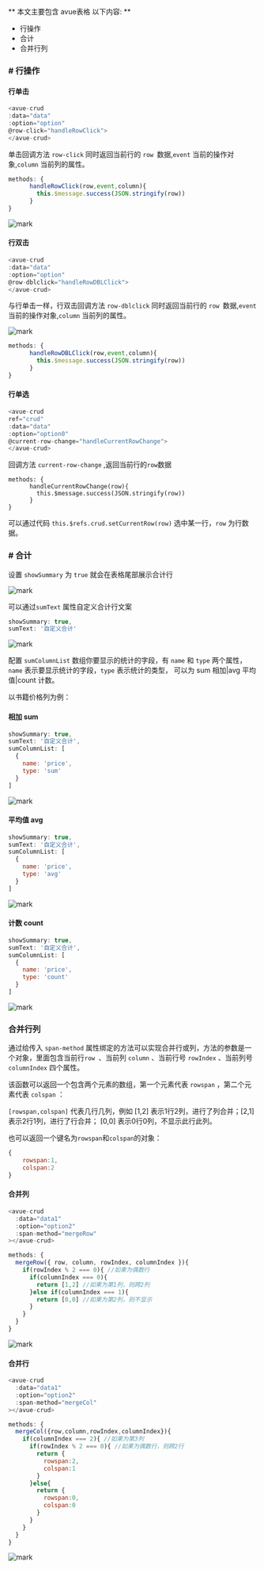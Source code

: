 ** 本文主要包含 avue表格 以下内容: **
- 行操作
- 合计
- 合并行列

###  # 行操作

#### 行单击

```javascript
<avue-crud 
:data="data" 
:option="option" 
@row-click="handleRowClick">
</avue-crud>
```

单击回调方法 `row-click` 同时返回当前行的 `row `数据,`event` 当前的操作对象,`column` 当前列的属性。

```javascript
methods: {
      handleRowClick(row,event,column){
        this.$message.success(JSON.stringify(row))
      }
}
```

![mark](http://songwenjie.vip/blog/20190306/RHXoU3eMq7rL.png?imageslim)

#### 行双击

```javascript
<avue-crud 
:data="data" 
:option="option" 
@row-dblclick="handleRowDBLClick">
</avue-crud>
```

与行单击一样，行双击回调方法 `row-dblclick` 同时返回当前行的 `row `数据,`event` 当前的操作对象,`column` 当前列的属性。

![mark](http://songwenjie.vip/blog/20190306/tNNNT4dAG4dx.png?imageslim)

```javascript
methods: {
      handleRowDBLClick(row,event,column){
        this.$message.success(JSON.stringify(row))
      }
}
```

#### 行单选

```javascript
<avue-crud 
ref="crud" 
:data="data" 
:option="option0" 
@current-row-change="handleCurrentRowChange">
</avue-crud>
```

回调方法 `current-row-change` ,返回当前行的`row`数据

```
methods: {
      handleCurrentRowChange(row){
        this.$message.success(JSON.stringify(row))
      }
}
```

可以通过代码 `this.$refs.crud.setCurrentRow(row)` 选中某一行，`row` 为行数据。



### # 合计

设置 `showSummary` 为 `true` 就会在表格尾部展示合计行

![mark](http://songwenjie.vip/blog/20190307/QOsAuYH2AoaC.png?imageslim)

可以通过`sumText` 属性自定义合计行文案

```javascript
showSummary: true,
sumText: '自定义合计'
```

![mark](http://songwenjie.vip/blog/20190307/NtOhAV8fLMwv.png?imageslim)

配置 `sumColumnList` 数组你要显示的统计的字段，有 `name` 和 `type` 两个属性，`name` 表示要显示统计的字段，`type` 表示统计的类型， 可以为 sum 相加|avg 平均值|count 计数。

以书籍价格列为例：

#### 相加 sum

```javascript
showSummary: true,
sumText: '自定义合计',
sumColumnList: [
  {
    name: 'price',
    type: 'sum'
  }
]
```

![mark](http://songwenjie.vip/blog/20190307/va69GBBLepmp.png?imageslim)



#### 平均值 avg

```javascript
showSummary: true,
sumText: '自定义合计',
sumColumnList: [
  {
    name: 'price',
    type: 'avg'
  }
]
```

![mark](http://songwenjie.vip/blog/20190307/3WtCPshPRuOi.png?imageslim)

#### 计数 count

```javascript
showSummary: true,
sumText: '自定义合计',
sumColumnList: [
  {
    name: 'price',
    type: 'count'
  }
]
```

![mark](http://songwenjie.vip/blog/20190307/bubLkEpFR7Gi.png?imageslim)



### 合并行列

通过给传入 `span-method` 属性绑定的方法可以实现合并行或列，方法的参数是一个对象，里面包含当前行`row `、当前列 `column` 、当前行号 `rowIndex` 、当前列号 `columnIndex` 四个属性。

该函数可以返回一个包含两个元素的数组，第一个元素代表 `rowspan` ，第二个元素代表 `colspan` ：

`[rowspan,colspan]`  代表几行几列，例如 [1,2] 表示1行2列，进行了列合并；[2,1] 表示2行1列，进行了行合并； [0,0] 表示0行0列，不显示此行此列。

 也可以返回一个键名为`rowspan`和`colspan`的对象：

```javascript
{
    rowspan:1,
    colspan:2
}
```



#### 合并列

```javascript
<avue-crud
  :data="data1"
  :option="option2"
  :span-method="mergeRow"
></avue-crud>
```

```javascript
methods: {
  mergeRow({ row, column, rowIndex, columnIndex }){
    if(rowIndex % 2 === 0){ //如果为偶数行
      if(columnIndex === 0){
        return [1,2] //如果为第1列，则跨2列
      }else if(columnIndex === 1){
        return [0,0] //如果为第2列，则不显示
      }
    }
  }
}
```

![mark](http://songwenjie.vip/blog/20190307/au23BTPO3j2g.png?imageslim)



#### 合并行

```javascript
<avue-crud
  :data="data1"
  :option="option2"
  :span-method="mergeCol"
></avue-crud>
```

````javascript
methods: {
  mergeCol({row,column,rowIndex,columnIndex}){
    if(columnIndex === 2){ //如果为第3列
      if(rowIndex % 2 === 0){ //如果为偶数行，则跨2行
        return {
          rowspan:2,
          colspan:1
        }
      }else{
        return {
          rowspan:0,
          colspan:0
        }
      }
    }
  }
}
````

![mark](http://songwenjie.vip/blog/20190307/5aBU9xcCEM4H.png?imageslim)
